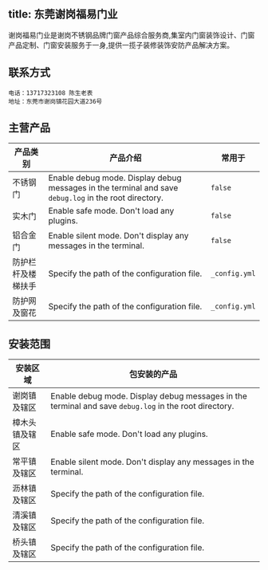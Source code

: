 title: 东莞谢岗福易门业
---
谢岗福易门业是谢岗不锈钢品牌门窗产品综合服务商,集室内门窗装饰设计、门窗产品定制、门窗安装服务于一身,提供一揽子装修装饰安防产品解决方案。

## 联系方式


``` 
电话：13717323108 陈生老表
地址：东莞市谢岗镇花园大道236号
```

## 主营产品

产品类别 | 产品介绍 | 常用于
--- | --- | ---
不锈钢门 | Enable debug mode. Display debug messages in the terminal and save `debug.log` in the root directory. | `false`
实木门 | Enable safe mode. Don't load any plugins. | `false`
铝合金门 | Enable silent mode. Don't display any messages in the terminal. | `false`
防护栏杆及楼梯扶手 | Specify the path of the configuration file. | `_config.yml`
防护网及窗花 | Specify the path of the configuration file. | `_config.yml`

## 安装范围

安装区域 | 包安装的产品 
--- | --- 
谢岗镇及辖区 | Enable debug mode. Display debug messages in the terminal and save `debug.log` in the root directory. 
樟木头镇及辖区 | Enable safe mode. Don't load any plugins. 
常平镇及辖区 | Enable silent mode. Don't display any messages in the terminal. 
沥林镇及辖区 | Specify the path of the configuration file. 
清溪镇及辖区 | Specify the path of the configuration file. 
桥头镇及辖区 | Specify the path of the configuration file. 
